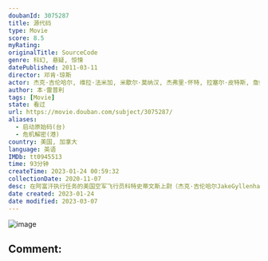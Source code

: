 ```yaml
---
doubanId: 3075287
title: 源代码
type: Movie
score: 8.5
myRating: 
originalTitle: SourceCode
genre: 科幻, 悬疑, 惊悚
datePublished: 2011-03-11
director: 邓肯·琼斯
actor: 杰克·吉伦哈尔, 维拉·法米加, 米歇尔·莫纳汉, 杰弗里·怀特, 拉塞尔·皮特斯, 詹姆斯·, 迈克尔·阿登, undefined, 卡斯·安瓦尔, 贾森·芬尼, 波拉琴希克森, 克雷格·汤姆斯, 斯科特·巴库拉, 凯尔·盖特豪斯
author: 本·雷普利
tags: [Movie]
state: 看过
url: https://movie.douban.com/subject/3075287/
aliases:
  - 启动原始码(台)
  - 危机解密(港)
country: 美国, 加拿大
language: 英语
IMDb: tt0945513
time: 93分钟
createTime: 2023-01-24 00:59:32
collectionDate: 2020-11-07
desc: 在阿富汗执行任务的美国空军飞行员科特史蒂文斯上尉（杰克·吉伦哈尔JakeGyllenhaal饰）突然惊醒，发现自己在一辆高速行驶的列车上，而他的身边坐着一个素不相识的女子克里斯蒂安（米歇尔·莫娜...
date created: 2023-01-24
date modified: 2023-03-07
---
```


![image](p988260245.jpg)

Comment:
---
